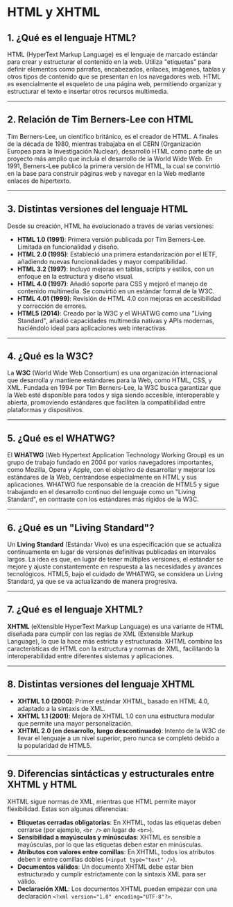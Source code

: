 # HTML y XHTML

## 1. ¿Qué es el lenguaje HTML?

HTML (HyperText Markup Language) es el lenguaje de marcado estándar para crear y estructurar el contenido en la web. Utiliza "etiquetas" para definir elementos como párrafos, encabezados, enlaces, imágenes, tablas y otros tipos de contenido que se presentan en los navegadores web. HTML es esencialmente el esqueleto de una página web, permitiendo organizar y estructurar el texto e insertar otros recursos multimedia.

---

## 2. Relación de Tim Berners-Lee con HTML

Tim Berners-Lee, un científico británico, es el creador de HTML. A finales de la década de 1980, mientras trabajaba en el CERN (Organización Europea para la Investigación Nuclear), desarrolló HTML como parte de un proyecto más amplio que incluía el desarrollo de la World Wide Web. En 1991, Berners-Lee publicó la primera versión de HTML, la cual se convirtió en la base para construir páginas web y navegar en la Web mediante enlaces de hipertexto.

---

## 3. Distintas versiones del lenguaje HTML

Desde su creación, HTML ha evolucionado a través de varias versiones:

- **HTML 1.0 (1991)**: Primera versión publicada por Tim Berners-Lee. Limitada en funcionalidad y diseño.
- **HTML 2.0 (1995)**: Estableció una primera estandarización por el IETF, añadiendo nuevas funcionalidades y mayor compatibilidad.
- **HTML 3.2 (1997)**: Incluyó mejoras en tablas, scripts y estilos, con un enfoque en la estructura y diseño visual.
- **HTML 4.0 (1997)**: Añadió soporte para CSS y mejoró el manejo de contenido multimedia. Se convirtió en un estándar formal de la W3C.
- **HTML 4.01 (1999)**: Revisión de HTML 4.0 con mejoras en accesibilidad y corrección de errores.
- **HTML5 (2014)**: Creado por la W3C y el WHATWG como una "Living Standard", añadió capacidades multimedia nativas y APIs modernas, haciéndolo ideal para aplicaciones web interactivas.

---

## 4. ¿Qué es la W3C?

La **W3C** (World Wide Web Consortium) es una organización internacional que desarrolla y mantiene estándares para la Web, como HTML, CSS, y XML. Fundada en 1994 por Tim Berners-Lee, la W3C busca garantizar que la Web esté disponible para todos y siga siendo accesible, interoperable y abierta, promoviendo estándares que faciliten la compatibilidad entre plataformas y dispositivos.

---

## 5. ¿Qué es el WHATWG?

El **WHATWG** (Web Hypertext Application Technology Working Group) es un grupo de trabajo fundado en 2004 por varios navegadores importantes, como Mozilla, Opera y Apple, con el objetivo de desarrollar y mejorar los estándares de la Web, centrándose especialmente en HTML y sus aplicaciones. WHATWG fue responsable de la creación de HTML5 y sigue trabajando en el desarrollo continuo del lenguaje como un "Living Standard", en contraste con los estándares más rígidos de la W3C.

---

## 6. ¿Qué es un "Living Standard"?

Un **Living Standard** (Estándar Vivo) es una especificación que se actualiza continuamente en lugar de versiones definitivas publicadas en intervalos largos. La idea es que, en lugar de tener múltiples versiones, el estándar se mejore y ajuste constantemente en respuesta a las necesidades y avances tecnológicos. HTML5, bajo el cuidado de WHATWG, se considera un Living Standard, ya que se va actualizando de manera progresiva.

---

## 7. ¿Qué es el lenguaje XHTML?

**XHTML** (eXtensible HyperText Markup Language) es una variante de HTML diseñada para cumplir con las reglas de XML (Extensible Markup Language), lo que la hace más estricta y estructurada. XHTML combina las características de HTML con la estructura y normas de XML, facilitando la interoperabilidad entre diferentes sistemas y aplicaciones.

---

## 8. Distintas versiones del lenguaje XHTML

- **XHTML 1.0 (2000)**: Primer estándar XHTML, basado en HTML 4.0, adaptado a la sintaxis de XML.
- **XHTML 1.1 (2001)**: Mejora de XHTML 1.0 con una estructura modular que permite una mayor personalización.
- **XHTML 2.0 (en desarrollo, luego descontinuado)**: Intento de la W3C de llevar el lenguaje a un nivel superior, pero nunca se completó debido a la popularidad de HTML5.

---

## 9. Diferencias sintácticas y estructurales entre XHTML y HTML

XHTML sigue normas de XML, mientras que HTML permite mayor flexibilidad. Estas son algunas diferencias:

- **Etiquetas cerradas obligatorias**: En XHTML, todas las etiquetas deben cerrarse (por ejemplo, `<br />` en lugar de `<br>`).
- **Sensibilidad a mayúsculas y minúsculas**: XHTML es sensible a mayúsculas, por lo que las etiquetas deben estar en minúsculas.
- **Atributos con valores entre comillas**: En XHTML, todos los atributos deben ir entre comillas dobles (`<input type="text" />`).
- **Documentos válidos**: Un documento XHTML debe estar bien estructurado y cumplir estrictamente con la sintaxis XML para ser válido.
- **Declaración XML**: Los documentos XHTML pueden empezar con una declaración `<?xml version="1.0" encoding="UTF-8"?>`.